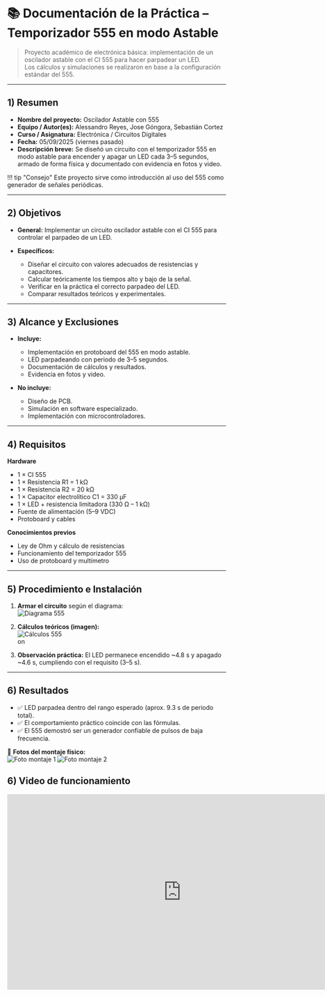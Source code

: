 # 📚 Documentación de la Práctica – Temporizador 555 en modo Astable

> Proyecto académico de electrónica básica: implementación de un oscilador astable con el CI 555 para hacer parpadear un LED.  
> Los cálculos y simulaciones se realizaron en base a la configuración estándar del 555.

---

## 1) Resumen

- **Nombre del proyecto:** Oscilador Astable con 555  
- **Equipo / Autor(es):** Alessandro Reyes, Jose Góngora, Sebastián Cortez  
- **Curso / Asignatura:** Electrónica / Circuitos Digitales  
- **Fecha:** 05/09/2025 (viernes pasado)  
- **Descripción breve:** Se diseñó un circuito con el temporizador 555 en modo astable para encender y apagar un LED cada 3–5 segundos, armado de forma física y documentado con evidencia en fotos y video.

!!! tip "Consejo"
    Este proyecto sirve como introducción al uso del 555 como generador de señales periódicas.

---

## 2) Objetivos

- **General:** Implementar un circuito oscilador astable con el CI 555 para controlar el parpadeo de un LED.  

- **Específicos:**
  - Diseñar el circuito con valores adecuados de resistencias y capacitores.  
  - Calcular teóricamente los tiempos alto y bajo de la señal.  
  - Verificar en la práctica el correcto parpadeo del LED.  
  - Comparar resultados teóricos y experimentales.  

---

## 3) Alcance y Exclusiones

- **Incluye:**  
  - Implementación en protoboard del 555 en modo astable.  
  - LED parpadeando con periodo de 3–5 segundos.  
  - Documentación de cálculos y resultados.  
  - Evidencia en fotos y video.  

- **No incluye:**  
  - Diseño de PCB.  
  - Simulación en software especializado.  
  - Implementación con microcontroladores.  

---

## 4) Requisitos

**Hardware**
- 1 × CI 555  
- 1 × Resistencia R1 = 1 kΩ  
- 1 × Resistencia R2 = 20 kΩ  
- 1 × Capacitor electrolítico C1 = 330 µF  
- 1 × LED + resistencia limitadora (330 Ω – 1 kΩ)  
- Fuente de alimentación (5–9 VDC)  
- Protoboard y cables  

**Conocimientos previos**
- Ley de Ohm y cálculo de resistencias  
- Funcionamiento del temporizador 555  
- Uso de protoboard y multímetro  

---

## 5) Procedimiento e Instalación

1. **Armar el circuito** según el diagrama:  
   ![Diagrama 555](recursos/imgs/practicas/555_astable/Circuito.png)  

2. **Cálculos teóricos (imagen):**  
   ![Cálculos 555](recursos/imgs/practicas/555_astable/Calculos.png)  
on
3. **Observación práctica:** El LED permanece encendido ~4.8 s y apagado ~4.6 s, cumpliendo con el requisito (3–5 s).  

---

## 6) Resultados

- ✅ LED parpadea dentro del rango esperado (aprox. 9.3 s de periodo total).  
- ✅ El comportamiento práctico coincide con las fórmulas.  
- ✅ El 555 demostró ser un generador confiable de pulsos de baja frecuencia.  

📸 **Fotos del montaje físico:**  
![Foto montaje 1](recursos/imgs/practicas/555_astable/armado_1.png)
![Foto montaje 2](recursos/imgs/practicas/555_astable/armado_2.png)


## 6) Video de funcionamiento

<iframe src="https://iberopuebla-my.sharepoint.com/personal/203032_iberopuebla_mx/_layouts/15/embed.aspx?UniqueId=e8c189ab-aa52-465a-aa4a-13fa0318dfe7&embed=%7B%22ust%22%3Atrue%2C%22hv%22%3A%22CopyEmbedCode%22%7D&referrer=StreamWebApp&referrerScenario=EmbedDialog.Create" 
        width="800" height="450" frameborder="0" scrolling="no" allowfullscreen 
        title="555_astable_led.mp4"></iframe>
